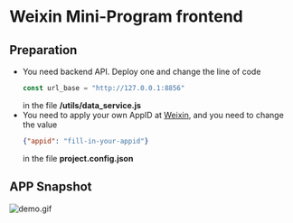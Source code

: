 # Weixin Mini-Program frontend

## Preparation
* You need backend API. Deploy one and change the line of code
    ```javascript
    const url_base = "http://127.0.0.1:8856"
    ```
    in the file **/utils/data_service.js**
* You need to apply your own AppID at [Weixin](https://mp.weixin.qq.com/), and you need to change the value
    ```json
    {"appid": "fill-in-your-appid"}
    ```
    in the file **project.config.json**

## APP Snapshot

![demo.gif](https://wx2.sinaimg.cn/mw690/008b8Ivhgy1ghwlsd7d6zg308w0h0ncn.gif)

